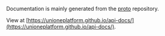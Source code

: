 Documentation is mainly generated from the [proto](https://github.com/unioneplatform/proto) repository.

View at [https://unioneplatform.github.io/api-docs/](https://unioneplatform.github.io/api-docs/).
